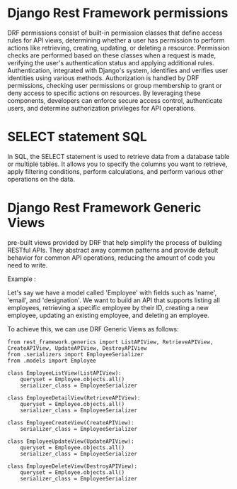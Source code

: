 # Django Rest Framework permissions

DRF permissions consist of built-in permission classes that define access rules for API views, determining whether a user has permission to perform actions like retrieving, creating, updating, or deleting a resource. Permission checks are performed based on these classes when a request is made, verifying the user's authentication status and applying additional rules. Authentication, integrated with Django's system, identifies and verifies user identities using various methods. Authorization is handled by DRF permissions, checking user permissions or group membership to grant or deny access to specific actions on resources. By leveraging these components, developers can enforce secure access control, authenticate users, and determine authorization privileges for API operations.

# SELECT statement SQL

In SQL, the SELECT statement is used to retrieve data from a database table or multiple tables. It allows you to specify the columns you want to retrieve, apply filtering conditions, perform calculations, and perform various other operations on the data.

# Django Rest Framework Generic Views 

pre-built views provided by DRF that help simplify the process of building RESTful APIs. They abstract away common patterns and provide default behavior for common API operations, reducing the amount of code you need to write.

Example :

Let's say we have a model called 'Employee' with fields such as 'name', 'email', and 'designation'. We want to build an API that supports listing all employees, retrieving a specific employee by their ID, creating a new employee, updating an existing employee, and deleting an employee.

To achieve this, we can use DRF Generic Views as follows:

```
from rest_framework.generics import ListAPIView, RetrieveAPIView, CreateAPIView, UpdateAPIView, DestroyAPIView
from .serializers import EmployeeSerializer
from .models import Employee

class EmployeeListView(ListAPIView):
    queryset = Employee.objects.all()
    serializer_class = EmployeeSerializer

class EmployeeDetailView(RetrieveAPIView):
    queryset = Employee.objects.all()
    serializer_class = EmployeeSerializer

class EmployeeCreateView(CreateAPIView):
    serializer_class = EmployeeSerializer

class EmployeeUpdateView(UpdateAPIView):
    queryset = Employee.objects.all()
    serializer_class = EmployeeSerializer

class EmployeeDeleteView(DestroyAPIView):
    queryset = Employee.objects.all()
    serializer_class = EmployeeSerializer
    
```



